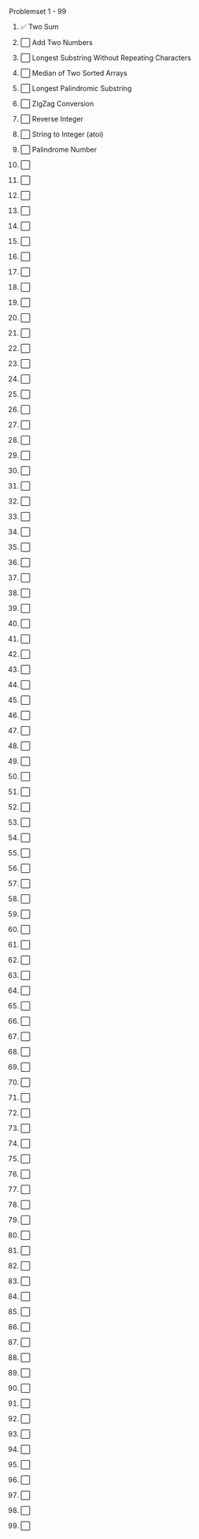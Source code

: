 Problemset 1 - 99

1. :white_check_mark: Two Sum
2. :white_large_square: Add Two Numbers
3. :white_large_square: Longest Substring Without Repeating Characters
4. :white_large_square: Median of Two Sorted Arrays
5. :white_large_square: Longest Palindromic Substring
6. :white_large_square: ZigZag Conversion
7. :white_large_square: Reverse Integer
8. :white_large_square: String to Integer (atoi)
9. :white_large_square: Palindrome Number

10. :white_large_square: 
11. :white_large_square: 
12. :white_large_square: 
13. :white_large_square: 
14. :white_large_square: 
15. :white_large_square: 
16. :white_large_square: 
17. :white_large_square: 
18. :white_large_square: 
19. :white_large_square: 

20. :white_large_square: 
21. :white_large_square: 
22. :white_large_square: 
23. :white_large_square: 
24. :white_large_square: 
25. :white_large_square: 
26. :white_large_square: 
27. :white_large_square: 
28. :white_large_square: 
29. :white_large_square: 

30. :white_large_square:
31. :white_large_square:
32. :white_large_square:
33. :white_large_square:
34. :white_large_square:
35. :white_large_square:
36. :white_large_square:
37. :white_large_square:
38. :white_large_square:
39. :white_large_square:

40. :white_large_square:
41. :white_large_square:
42. :white_large_square:
43. :white_large_square:
44. :white_large_square:
45. :white_large_square:
46. :white_large_square:
47. :white_large_square:
48. :white_large_square:
49. :white_large_square:

50. :white_large_square:
51. :white_large_square:
52. :white_large_square:
53. :white_large_square:
54. :white_large_square:
55. :white_large_square:
56. :white_large_square:
57. :white_large_square:
58. :white_large_square:
59. :white_large_square:

60. :white_large_square:
61. :white_large_square:
62. :white_large_square:
63. :white_large_square:
64. :white_large_square:
65. :white_large_square:
66. :white_large_square:
67. :white_large_square:
68. :white_large_square:
69. :white_large_square:

70. :white_large_square:
71. :white_large_square:
72. :white_large_square:
73. :white_large_square:
74. :white_large_square:
75. :white_large_square:
76. :white_large_square:
77. :white_large_square:
78. :white_large_square:
79. :white_large_square:

80. :white_large_square:
81. :white_large_square:
82. :white_large_square:
83. :white_large_square:
84. :white_large_square:
85. :white_large_square:
86. :white_large_square:
87. :white_large_square:
88. :white_large_square:
89. :white_large_square:

90. :white_large_square:
91. :white_large_square:
92. :white_large_square:
93. :white_large_square:
94. :white_large_square:
95. :white_large_square:
96. :white_large_square:
97. :white_large_square:
98. :white_large_square:
99. :white_large_square: